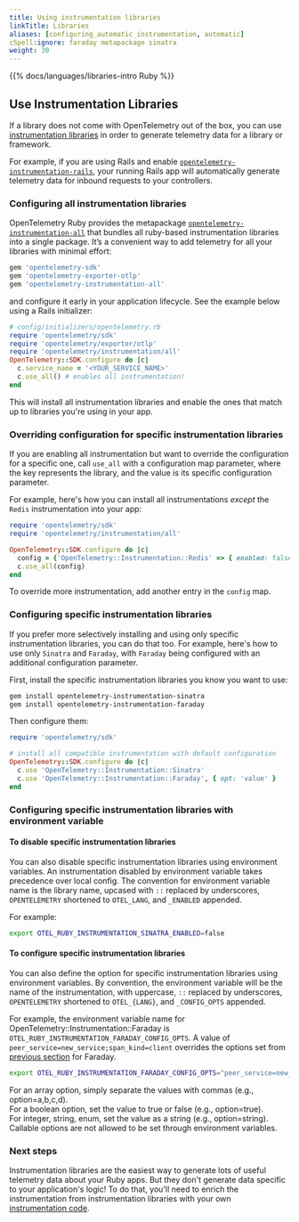 ```yaml
---
title: Using instrumentation libraries
linkTitle: Libraries
aliases: [configuring_automatic_instrumentation, automatic]
cSpell:ignore: faraday metapackage sinatra
weight: 30
---
```


{{% docs/languages/libraries-intro Ruby %}}

## Use Instrumentation Libraries

If a library does not come with OpenTelemetry out of the box, you can use
[instrumentation libraries](/docs/specs/otel/glossary/#instrumentation-library)
in order to generate telemetry data for a library or framework.

For example, if you are using Rails and enable
[`opentelemetry-instrumentation-rails`](https://rubygems.org/gems/opentelemetry-instrumentation-rails/),
your running Rails app will automatically generate telemetry data for inbound
requests to your controllers.

### Configuring all instrumentation libraries

OpenTelemetry Ruby provides the metapackage
[`opentelemetry-instrumentation-all`](https://rubygems.org/gems/opentelemetry-instrumentation-all)
that bundles all ruby-based instrumentation libraries into a single package.
It’s a convenient way to add telemetry for all your libraries with minimal
effort:

```sh
gem 'opentelemetry-sdk'
gem 'opentelemetry-exporter-otlp'
gem 'opentelemetry-instrumentation-all'
```

and configure it early in your application lifecycle. See the example below
using a Rails initializer:

```ruby
# config/initializers/opentelemetry.rb
require 'opentelemetry/sdk'
require 'opentelemetry/exporter/otlp'
require 'opentelemetry/instrumentation/all'
OpenTelemetry::SDK.configure do |c|
  c.service_name = '<YOUR_SERVICE_NAME>'
  c.use_all() # enables all instrumentation!
end
```

This will install all instrumentation libraries and enable the ones that match
up to libraries you're using in your app.

### Overriding configuration for specific instrumentation libraries

If you are enabling all instrumentation but want to override the configuration
for a specific one, call `use_all` with a configuration map parameter, where the
key represents the library, and the value is its specific configuration
parameter.

For example, here's how you can install all instrumentations _except_ the
`Redis` instrumentation into your app:

```ruby
require 'opentelemetry/sdk'
require 'opentelemetry/instrumentation/all'

OpenTelemetry::SDK.configure do |c|
  config = {'OpenTelemetry::Instrumentation::Redis' => { enabled: false }}
  c.use_all(config)
end
```

To override more instrumentation, add another entry in the `config` map.

### Configuring specific instrumentation libraries

If you prefer more selectively installing and using only specific
instrumentation libraries, you can do that too. For example, here's how to use
only `Sinatra` and `Faraday`, with `Faraday` being configured with an additional
configuration parameter.

First, install the specific instrumentation libraries you know you want to use:

```sh
gem install opentelemetry-instrumentation-sinatra
gem install opentelemetry-instrumentation-faraday
```

Then configure them:

```ruby
require 'opentelemetry/sdk'

# install all compatible instrumentation with default configuration
OpenTelemetry::SDK.configure do |c|
  c.use 'OpenTelemetry::Instrumentation::Sinatra'
  c.use 'OpenTelemetry::Instrumentation::Faraday', { opt: 'value' }
end
```

### Configuring specific instrumentation libraries with environment variable

#### To disable specific instrumentation libraries

You can also disable specific instrumentation libraries using environment variables. An instrumentation disabled by
environment variable takes precedence over local config. The convention for
environment variable name is the library name, upcased with `::` replaced by
underscores, `OPENTELEMETRY` shortened to `OTEL_LANG`, and `_ENABLED` appended.

For example:

```bash
export OTEL_RUBY_INSTRUMENTATION_SINATRA_ENABLED=false
```

#### To configure specific instrumentation libraries

You can also define the option for specific instrumentation libraries using
environment variables. By convention, the environment variable will be the name
of the instrumentation, with uppercase, `::` replaced by underscores,
`OPENTELEMETRY` shortened to `OTEL_{LANG}`, and `_CONFIG_OPTS` appended.

For example, the environment variable name for
OpenTelemetry::Instrumentation::Faraday is
`OTEL_RUBY_INSTRUMENTATION_FARADAY_CONFIG_OPTS`. A value of
`peer_service=new_service;span_kind=client` overrides the options set from
[previous section](#configuring-specific-instrumentation-libraries) for Faraday.

```bash
export OTEL_RUBY_INSTRUMENTATION_FARADAY_CONFIG_OPTS="peer_service=new_service;span_kind=client"
```

For an array option, simply separate the values with commas (e.g.,
option=a,b,c,d).<br> For a boolean option, set the value to true or false (e.g.,
option=true).<br> For integer, string, enum, set the value as a string (e.g.,
option=string).<br> Callable options are not allowed to be set through
environment variables.

### Next steps

Instrumentation libraries are the easiest way to generate lots of useful
telemetry data about your Ruby apps. But they don't generate data specific to
your application's logic! To do that, you'll need to enrich the instrumentation
from instrumentation libraries with your own
[instrumentation code](../instrumentation).
